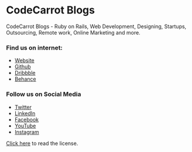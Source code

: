 # CodeCarrot Blogs

CodeCarrot Blogs - Ruby on Rails, Web Development, Designing, Startups, Outsourcing, Remote work, Online Marketing and more.

### Find us on internet:
*  [Website](http://www.codecarrot.net)
*  [Github](https://www.github.com/codecarrot.net)
*  [Dribbble](https://www.dribbble.com/codecarrot)
*  [Behance](https://www.behance.net/codecarrot)

### Follow us on Social Media
*  [Twitter](https://www.twitter.com/codecarrotnet)
*  [LinkedIn](https://www.linkedin.com/company-beta/13356075/)
*  [Facebook](https://www.twitter.com/codecarrotinc)
*  [YouTube](https://www.youtube.com/channel/UCjFUbHlDQK11Bt_GhFEoPcQ)
*  [Instagram](https://www.instagram.com/codecarrot)

[Click here](https://github.com/codecarrotnet/blog.codecarrot.net/blob/master/LICENSE.md) to read the license.
